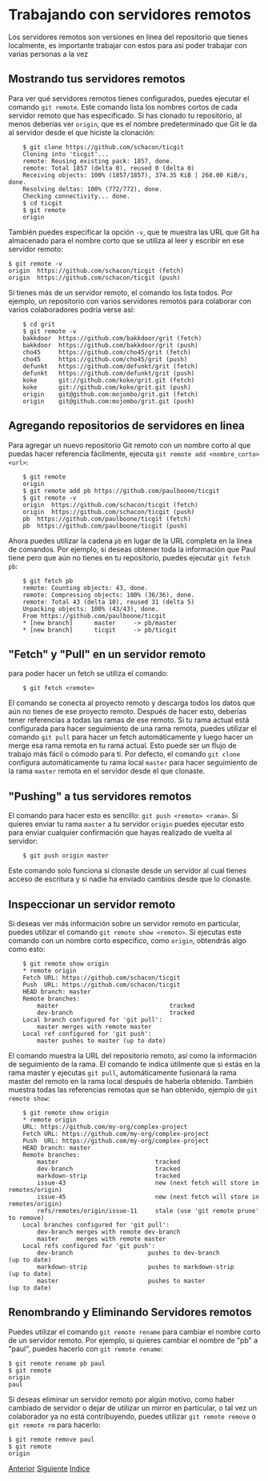 # Trabajando con  servidores remotos

Los servidores remotos son versiones en linea del repositorio que tienes localmente, es importante trabajar con estos para asi poder trabajar con varias personas a la vez

## Mostrando tus servidores remotos
Para ver qué servidores remotos tienes configurados, puedes ejecutar el comando `git remote`. Este comando lista los nombres cortos de cada servidor remoto que has especificado. Si has clonado tu repositorio, al menos deberías ver `origin`, que es el nombre predeterminado que Git le da al servidor desde el que hiciste la clonación:
```
    $ git clone https://github.com/schacon/ticgit
    Cloning into 'ticgit'...
    remote: Reusing existing pack: 1857, done.
    remote: Total 1857 (delta 0), reused 0 (delta 0)
    Receiving objects: 100% (1857/1857), 374.35 KiB | 268.00 KiB/s, done.
    Resolving deltas: 100% (772/772), done.
    Checking connectivity... done.
    $ cd ticgit
    $ git remote
    origin
```
También puedes especificar la opción `-v`, que te muestra las URL que Git ha almacenado para el nombre corto que se utiliza al leer y escribir en ese servidor remoto:
```
$ git remote -v
origin	https://github.com/schacon/ticgit (fetch)
origin	https://github.com/schacon/ticgit (push)
```
Si tienes más de un servidor remoto, el comando los lista todos. Por ejemplo, un repositorio con varios servidores remotos para colaborar con varios colaboradores podría verse así:
```
    $ cd grit
    $ git remote -v
    bakkdoor  https://github.com/bakkdoor/grit (fetch)
    bakkdoor  https://github.com/bakkdoor/grit (push)
    cho45     https://github.com/cho45/grit (fetch)
    cho45     https://github.com/cho45/grit (push)
    defunkt   https://github.com/defunkt/grit (fetch)
    defunkt   https://github.com/defunkt/grit (push)
    koke      git://github.com/koke/grit.git (fetch)
    koke      git://github.com/koke/grit.git (push)
    origin    git@github.com:mojombo/grit.git (fetch)
    origin    git@github.com:mojombo/grit.git (push)
```
## Agregando repositorios de servidores en linea
Para agregar un nuevo repositorio Git remoto con un nombre corto al que puedas hacer referencia fácilmente, ejecuta `git remote add <nombre_corto> <url>`:
```
    $ git remote
    origin
    $ git remote add pb https://github.com/paulboone/ticgit
    $ git remote -v
    origin	https://github.com/schacon/ticgit (fetch)
    origin	https://github.com/schacon/ticgit (push)
    pb	https://github.com/paulboone/ticgit (fetch)
    pb	https://github.com/paulboone/ticgit (push)
```
Ahora puedes utilizar la cadena `pb` en lugar de la URL completa en la línea de comandos. Por ejemplo, si deseas obtener toda la información que Paul tiene pero que aún no tienes en tu repositorio, puedes ejecutar `git fetch pb`:
```
    $ git fetch pb
    remote: Counting objects: 43, done.
    remote: Compressing objects: 100% (36/36), done.
    remote: Total 43 (delta 10), reused 31 (delta 5)
    Unpacking objects: 100% (43/43), done.
    From https://github.com/paulboone/ticgit
    * [new branch]      master     -> pb/master
    * [new branch]      ticgit     -> pb/ticgit
```
## "Fetch" y "Pull" en un servidor remoto
para poder hacer un fetch se utiliza el comando:
```
    $ git fetch <remote>
```
El comando se conecta al proyecto remoto y descarga todos los datos que aún no tienes de ese proyecto remoto. Después de hacer esto, deberías tener referencias a todas las ramas de ese remoto.
Si tu rama actual está configurada para hacer seguimiento de una rama remota, puedes utilizar el comando `git pull` para hacer un fetch automáticamente y luego hacer un merge esa rama remota en tu rama actual. Esto puede ser un flujo de trabajo más fácil o cómodo para ti. Por defecto, el comando `git clone` configura automáticamente tu rama local `master` para hacer seguimiento de la rama `master` remota en el servidor desde el que clonaste.
## "Pushing" a tus servidores remotos
El comando para hacer esto es sencillo: `git push <remoto> <rama>`. Si quieres enviar tu rama `master` a tu servidor `origin` puedes ejecutar esto para enviar cualquier confirmación que hayas realizado de vuelta al servidor:
```
    $ git push origin master
```
Este comando solo funciona si clonaste desde un servidor al cual tienes acceso de escritura y si nadie ha enviado cambios desde que lo clonaste.
## Inspeccionar un servidor remoto
Si deseas ver más información sobre un servidor remoto en particular, puedes utilizar el comando `git remote show <remoto>`. Si ejecutas este comando con un nombre corto específico, como `origin`, obtendrás algo como esto:
```
    $ git remote show origin
    * remote origin
    Fetch URL: https://github.com/schacon/ticgit
    Push  URL: https://github.com/schacon/ticgit
    HEAD branch: master
    Remote branches:
        master                               tracked
        dev-branch                           tracked
    Local branch configured for 'git pull':
        master merges with remote master
    Local ref configured for 'git push':
        master pushes to master (up to date)
```
El comando muestra la URL del repositorio remoto, así como la información de seguimiento de la rama. El comando te indica útilmente que si estás en la rama master y ejecutas `git pull`, automáticamente fusionará la rama master del remoto en la rama local después de haberla obtenido. También muestra todas las referencias remotas que se han obtenido, ejemplo de `git remote show`:
```
    $ git remote show origin
    * remote origin
    URL: https://github.com/my-org/complex-project
    Fetch URL: https://github.com/my-org/complex-project
    Push  URL: https://github.com/my-org/complex-project
    HEAD branch: master
    Remote branches:
        master                           tracked
        dev-branch                       tracked
        markdown-strip                   tracked
        issue-43                         new (next fetch will store in remotes/origin)
        issue-45                         new (next fetch will store in remotes/origin)
        refs/remotes/origin/issue-11     stale (use 'git remote prune' to remove)
    Local branches configured for 'git pull':
        dev-branch merges with remote dev-branch
        master     merges with remote master
    Local refs configured for 'git push':
        dev-branch                     pushes to dev-branch                     (up to date)
        markdown-strip                 pushes to markdown-strip                 (up to date)
        master                         pushes to master                         (up to date)
```
## Renombrando y Eliminando Servidores remotos
Puedes utilizar el comando `git remote rename` para cambiar el nombre corto de un servidor remoto. Por ejemplo, si quieres cambiar el nombre de "pb" a "paul", puedes hacerlo con `git remote rename`:
```
$ git remote rename pb paul
$ git remote
origin
paul
```
Si deseas eliminar un servidor remoto por algún motivo, como haber cambiado de servidor o dejar de utilizar un mirror en particular, o tal vez un colaborador ya no está contribuyendo, puedes utilizar `git remote remove` o `git remote rm` para hacerlo:
```
$ git remote remove paul
$ git remote
origin
```

[Anterior](Ch2.4.md)
[Siguiente](Ch2.6.md)
[Indice](https://github.com/IIKUYY/Git-basico/blob/main/Ch2/README.md)